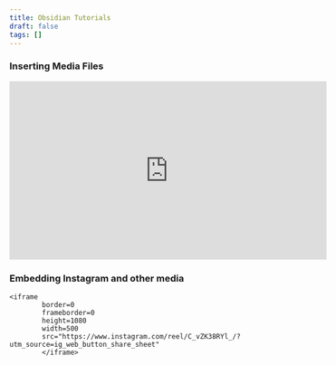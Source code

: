 ```yaml
---
title: Obsidian Tutorials
draft: false
tags: []
---
```

 
### Inserting Media Files
<iframe width="560" height="315" src="https://www.youtube.com/embed/qt4g7Djy5AE?si=Gm7ikgmTLXkV8-q9" title="YouTube video player" frameborder="0" allow="accelerometer; autoplay; clipboard-write; encrypted-media; gyroscope; picture-in-picture; web-share" referrerpolicy="strict-origin-when-cross-origin" allowfullscreen></iframe>

### Embedding Instagram and other media 
```
<iframe 
		border=0
		frameborder=0
		height=1080
		width=500
		src="https://www.instagram.com/reel/C_vZK38RYl_/?utm_source=ig_web_button_share_sheet"
		</iframe>
```
